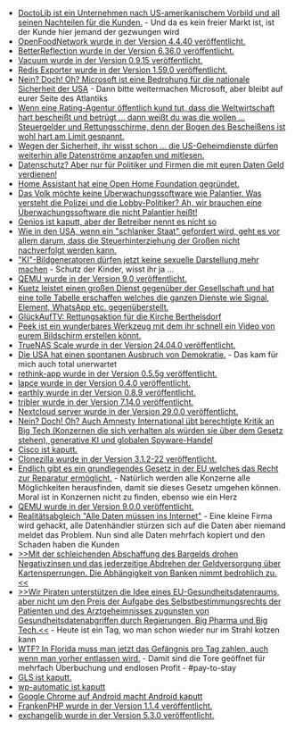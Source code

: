 * [DoctoLib ist ein Unternehmen nach US-amerikanischem Vorbild und all seinen Nachteilen für die Kunden.](https://netzpolitik.org/2024/doctolib-wachsender-riese-im-gesundheitsdatenmarkt/) - Und da es kein freier Markt ist, ist der Kunde hier jemand der gezwungen wird
* [OpenFoodNetwork wurde in der Version 4.4.40 veröffentlicht.](https://github.com/openfoodfoundation/openfoodnetwork/releases/tag/v4.4.40)
* [BetterReflection wurde in der Version 6.36.0 veröffentlicht.](https://github.com/Roave/BetterReflection/releases/tag/6.36.0)
* [Vacuum wurde in der Version 0.9.15 veröffentlicht.](https://github.com/daveshanley/vacuum/releases/tag/v0.9.15)
* [Redis Exporter wurde in der Version 1.59.0 veröffentlicht.](https://github.com/oliver006/redis_exporter/releases/tag/v1.59.0)
* [Nein? Doch! Oh? Microsoft ist eine Bedrohung für die nationale Sicherheit der USA](https://blog.fefe.de/?ts=98db8cf9) - Dann bitte weitermachen Microsoft, aber bleibt auf eurer Seite des Atlantiks
* [Wenn eine Rating-Agentur öffentlich kund tut, dass die Weltwirtschaft hart bescheißt und betrügt ... dann weißt du was die wollen ... Steuergelder und Rettungsschirme, denn der Bogen des Bescheißens ist wohl hart am Limit gespannt.](https://blog.fefe.de/?ts=98db892a)
* [Wegen der Sicherheit, ihr wisst schon ... die US-Geheimdienste dürfen weiterhin alle Datenströme anzapfen und mitlesen.](https://netzpolitik.org/2024/fisa-section-702-usa-verlaengern-lizenz-zur-ueberwachung/)
* [Datenschutz? Aber nur für Politiker und Firmen die mit euren Daten Geld verdienen!](https://netzpolitik.org/2024/reform-datenschutzkonferenz-kritisiert-bundesdatenschutzgesetz/)
* [Home Assistant hat eine Open Home Foundation gegründet.](https://www.openhomefoundation.org/blog/announcing-the-open-home-foundation/)
* [Das Volk möchte keine Überwachungssoftware wie Palantier. Was versteht die Polizei und die Lobby-Politiker? Ah, wir brauchen eine Überwachungssoftware die nicht Palantier heißt!](https://netzpolitik.org/2024/polizeiliche-datenanalyse-innenausschuss-diskutiert-palantir-alternativen/)
* [Genios ist kaputt, aber der Betreiber nennt es nicht so](https://blog.fefe.de/?ts=98d9b233)
* [Wie in den USA, wenn ein "schlanker Staat" gefordert wird, geht es vor allem darum, dass die Steuerhinterziehung der Großen nicht nachverfolgt werden kann.](https://blog.fefe.de/?ts=98d8f8e8)
* ["KI"-Bildgeneratoren dürfen jetzt keine sexuelle Darstellung mehr machen](https://blog.fefe.de/?ts=98d8f23d) - Schutz der Kinder, wisst ihr ja ...
* [QEMU wurde in der Version 9.0 veröffentlicht.](https://www.phoronix.com/news/QEMU-9.0-Released)
* [Kuetz leistet einen großen Dienst gegenüber der Gesellschaft und hat eine tolle Tabelle erschaffen welches die ganzen Dienste wie Signal, Element, WhatsApp etc. gegenüberstellt.](https://www.kuketz-blog.de/messenger-matrix-uebersicht-vergleich-der-aktuellen-messenger/)
* [GlückAufTV: Rettungsaktion für die Kirche Berthelsdorf](https://www.youtube.com/watch?v=ETohf-XyXhM)
* [Peek ist ein wunderbares Werkzeug mit dem ihr schnell ein Video von eurem Bildschirm erstellen könnt.](https://github.com/phw/peek)
* [TrueNAS Scale wurde in der Version 24.04.0 veröffentlicht.](https://github.com/truenas/documentation/releases/tag/TS24.04.0)
* [Die USA hat einen spontanen Ausbruch von Demokratie.](https://blog.fefe.de/?ts=98d6d7fd) - Das kam für mich auch total unerwartet
* [rethink-app wurde in der Version 0.5.5g veröffentlicht.](https://github.com/celzero/rethink-app/releases/tag/v0.5.5g)
* [lapce wurde in der Version 0.4.0 veröffentlicht.](https://github.com/lapce/lapce/releases/tag/v0.4.0)
* [earthly wurde in der Version 0.8.9 veröffentlicht.](https://github.com/earthly/earthly/releases/tag/v0.8.9)
* [tribler wurde in der Version 7.14.0 veröffentlicht.](https://github.com/Tribler/tribler/releases/tag/v7.14.0)
* [Nextcloud server wurde in der Version 29.0.0 veröffentlicht.](https://github.com/nextcloud/server/releases/tag/v29.0.0)
* [Nein? Doch! Oh? Auch Amnesty International übt berechtigte Kritik an Big Tech (Konzernen die sich verhalten als würden sie über dem Gesetz stehen), generative KI und globalen Spyware-Handel](https://netzpolitik.org/2024/amnesty-international-jahresbericht-kritik-an-big-tech-generativer-ki-und-dem-globalen-spyware-handel/)
* [Cisco ist kaputt.](https://www.linux-magazin.de/blogs/schwachstelle-in-cisco-integrated-management-controller/)
* [Clonezilla wurde in der Version 3.1.2-22 veröffentlicht.](https://sourceforge.net/projects/clonezilla/files/clonezilla_live_stable/3.1.2-22/)
* [Endlich gibt es ein grundlegendes Gesetz in der EU welches das Recht zur Reparatur ermöglicht.](https://www.borncity.com/blog/2024/04/24/eu-parlament-verabschiedet-recht-auf-reparatur/) - Natürlich werden alle Konzerne alle Möglichkeiten herausfinden, damit sie dieses Gesetz umgehen können. Moral ist in Konzernen nicht zu finden, ebenso wie ein Herz
* [QEMU wurde in der Version 9.0.0 veröffentlicht.](https://www.qemu.org/2024/04/23/qemu-9-0-0/)
* [Realitätsabgleich "Alle Daten müssen ins Internet"](https://netzpolitik.org/2024/europaeischer-datenhaendler-sensible-passdaten-von-deutschen-offen-im-netz/) - Eine kleine Firma wird gehackt, alle Datenhändler stürzen sich auf die Daten aber niemand meldet das Problem. Nun sind alle Daten mehrfach kopiert und den Schaden haben die Kunden
* [>>Mit der schleichenden Abschaffung des Bargelds drohen Negativzinsen und das jederzeitige Abdrehen der Geldversorgung über Kartensperrungen. Die Abhängigkeit von Banken nimmt bedrohlich zu.<<](https://www.patrick-breyer.de/piraten-mit-eu-barzahlungsobergrenze-und-verbot-anonymer-kryptowallets-droht-schleichende-finanzielle-entmuendigung/)
* [>>Wir Piraten unterstützen die Idee eines EU-Gesundheitsdatenraums, aber nicht um den Preis der Aufgabe des Selbstbestimmungsrechts der Patienten und des Arztgeheimnisses zugunsten von Gesundheitsdatenabgriffen durch Regierungen, Big Pharma und Big Tech.<<](https://www.patrick-breyer.de/eu-gesundheitsdatenraum-kniefall-vor-big-tech-und-big-pharma/) - Heute ist ein Tag, wo man schon wieder nur im Strahl kotzen kann
* [WTF? In Florida muss man jetzt das Gefängnis pro Tag zahlen, auch wenn man vorher entlassen wird.](https://blog.fefe.de/?ts=98d4a15a) - Damit sind die Tore geöffnet für mehrfach Überbuchung und endlosen Profit - #pay-to-stay
* [GLS ist kaputt.](https://www.borncity.com/blog/2024/04/26/datenleck-beim-gls-pakettracking-april-2024/)
* [wp-automatic ist kaputt](https://www.bleepingcomputer.com/news/security/wp-automatic-wordpress-plugin-hit-by-millions-of-sql-injection-attacks/)
* [Google Chrome auf Android macht Android kaputt](https://www.bleepingcomputer.com/news/security/new-brokewell-malware-takes-over-android-devices-steals-data/)
* [FrankenPHP wurde in der Version 1.1.4 veröffentlicht.](https://github.com/dunglas/frankenphp/releases/tag/v1.1.4)
* [exchangelib wurde in der Version 5.3.0 veröffentlicht.](https://github.com/ecederstrand/exchangelib/releases/tag/v5.3.0)
